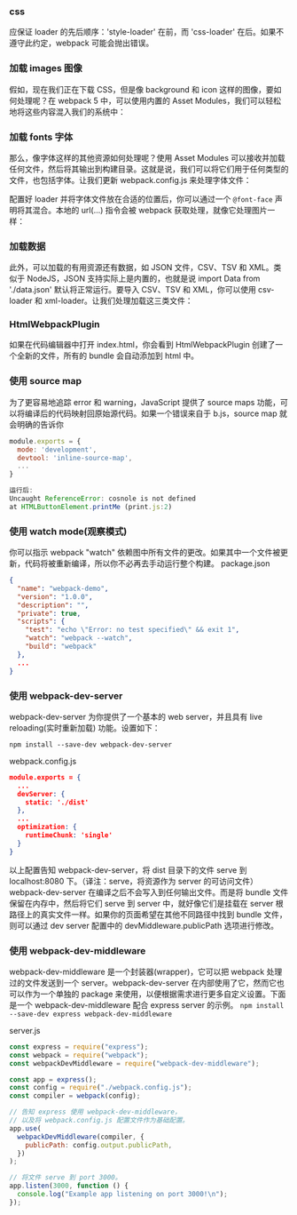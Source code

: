 ### css

应保证 loader 的先后顺序：'style-loader' 在前，而 'css-loader' 在后。如果不遵守此约定，webpack 可能会抛出错误。

### 加载 images 图像

假如，现在我们正在下载 CSS，但是像 background 和 icon 这样的图像，要如何处理呢？在 webpack 5 中，可以使用内置的 Asset Modules，我们可以轻松地将这些内容混入我们的系统中：

### 加载 fonts 字体

那么，像字体这样的其他资源如何处理呢？使用 Asset Modules 可以接收并加载任何文件，然后将其输出到构建目录。这就是说，我们可以将它们用于任何类型的文件，也包括字体。让我们更新 webpack.config.js 来处理字体文件：

配置好 loader 并将字体文件放在合适的位置后，你可以通过一个 `@font-face` 声明将其混合。本地的 url(...) 指令会被 webpack 获取处理，就像它处理图片一样：

### 加载数据

此外，可以加载的有用资源还有数据，如 JSON 文件，CSV、TSV 和 XML。类似于 NodeJS，JSON 支持实际上是内置的，也就是说 import Data from './data.json' 默认将正常运行。要导入 CSV、TSV 和 XML，你可以使用 csv-loader 和 xml-loader。让我们处理加载这三类文件：

### HtmlWebpackPlugin

如果在代码编辑器中打开 index.html，你会看到 HtmlWebpackPlugin 创建了一个全新的文件，所有的 bundle 会自动添加到 html 中。

### 使用 source map

为了更容易地追踪 error 和 warning，JavaScript 提供了 source maps 功能，可以将编译后的代码映射回原始源代码。如果一个错误来自于 b.js，source map 就会明确的告诉你

```javascript
module.exports = {
  mode: 'development',
  devtool: 'inline-source-map',
  ...
}

运行后:
Uncaught ReferenceError: cosnole is not defined
at HTMLButtonElement.printMe (print.js:2)
```

### 使用 watch mode(观察模式)

你可以指示 webpack "watch" 依赖图中所有文件的更改。如果其中一个文件被更新，代码将被重新编译，所以你不必再去手动运行整个构建。
package.json

```json
{
  "name": "webpack-demo",
  "version": "1.0.0",
  "description": "",
  "private": true,
  "scripts": {
    "test": "echo \"Error: no test specified\" && exit 1",
    "watch": "webpack --watch",
    "build": "webpack"
  },
  ...
}
```

### 使用 webpack-dev-server

webpack-dev-server 为你提供了一个基本的 web server，并且具有 live reloading(实时重新加载) 功能。设置如下：

`npm install --save-dev webpack-dev-server`

webpack.config.js

```json
module.exports = {
  ...
  devServer: {
    static: './dist'
  },
  ...
  optimization: {
    runtimeChunk: 'single'
  }
}
```

以上配置告知 webpack-dev-server，将 dist 目录下的文件 serve 到 localhost:8080 下。（译注：serve，将资源作为 server 的可访问文件）
webpack-dev-server 在编译之后不会写入到任何输出文件。而是将 bundle 文件保留在内存中，然后将它们 serve 到 server 中，就好像它们是挂载在 server 根路径上的真实文件一样。如果你的页面希望在其他不同路径中找到 bundle 文件，则可以通过 dev server 配置中的 devMiddleware.publicPath 选项进行修改。

### 使用 webpack-dev-middleware

webpack-dev-middleware 是一个封装器(wrapper)，它可以把 webpack 处理过的文件发送到一个 server。webpack-dev-server 在内部使用了它，然而它也可以作为一个单独的 package 来使用，以便根据需求进行更多自定义设置。下面是一个 webpack-dev-middleware 配合 express server 的示例。
`npm install --save-dev express webpack-dev-middleware`

server.js

```javascript
const express = require("express");
const webpack = require("webpack");
const webpackDevMiddleware = require("webpack-dev-middleware");

const app = express();
const config = require("./webpack.config.js");
const compiler = webpack(config);

// 告知 express 使用 webpack-dev-middleware，
// 以及将 webpack.config.js 配置文件作为基础配置。
app.use(
  webpackDevMiddleware(compiler, {
    publicPath: config.output.publicPath,
  })
);

// 将文件 serve 到 port 3000。
app.listen(3000, function () {
  console.log("Example app listening on port 3000!\n");
});
```
